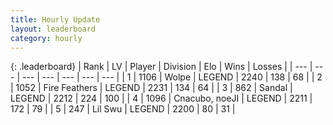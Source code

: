 ```yaml
---
title: Hourly Update
layout: leaderboard
category: hourly
---
```


{: .leaderboard}
| Rank | LV | Player | Division | Elo | Wins | Losses |
| --- | --- | --- | --- | --- | --- | --- |
| <span data-change="0">1</span> | 1106 | <span title="ID: 204953">Wolpe</span> | LEGEND | <span data-change="0">2240</span> | <span data-change="0">138</span> | <span data-change="0">68</span> |
| <span data-change="0">2</span> | 1052 | <span title="ID: 357425">Fire Feathers</span> | LEGEND | <span data-change="0">2231</span> | <span data-change="0">134</span> | <span data-change="0">64</span> |
| <span data-change="1">3</span> | 862 | <span title="ID: 315148">Sandal</span> | LEGEND | <span data-change="4">2212</span> | <span data-change="1">224</span> | <span data-change="0">100</span> |
| <span data-change="-1">4</span> | 1096 | <span title="ID: 203132">Cnacubo, noeJI</span> | LEGEND | <span data-change="0">2211</span> | <span data-change="0">172</span> | <span data-change="0">79</span> |
| <span data-change="0">5</span> | 247 | <span title="ID: 468342">Lil Swu</span> | LEGEND | <span data-change="0">2200</span> | <span data-change="0">80</span> | <span data-change="0">31</span> |